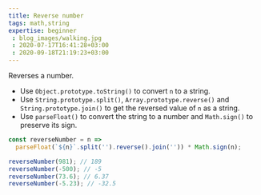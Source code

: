 ```yaml
---
title: Reverse number
tags: math,string
expertise: beginner
 : blog_images/walking.jpg
 : 2020-07-17T16:41:28+03:00
 : 2020-09-18T21:19:23+03:00
---
```


Reverses a number.

- Use `Object.prototype.toString()` to convert `n` to a string.
- Use `String.prototype.split()`, `Array.prototype.reverse()` and `String.prototype.join()` to get the reversed value of `n` as a string.
- Use `parseFloat()` to convert the string to a number and `Math.sign()` to preserve its sign.

```js
const reverseNumber = n =>
  parseFloat(`${n}`.split('').reverse().join('')) * Math.sign(n);
```

```js
reverseNumber(981); // 189
reverseNumber(-500); // -5
reverseNumber(73.6); // 6.37
reverseNumber(-5.23); // -32.5
```
